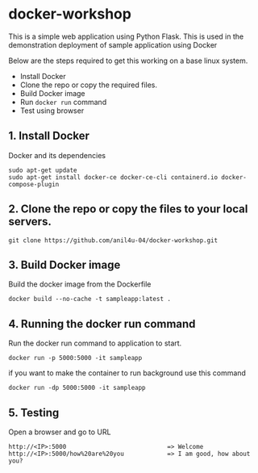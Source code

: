 # docker-workshop

This is a simple web application using Python Flask. This is used in the demonstration deployment of sample application using Docker

Below are the steps required to get this working on a base linux system.

- Install Docker
- Clone the repo or copy the required files.
- Build Docker image
- Run `docker run` command
- Test using browser


## 1. Install Docker

Docker and its dependencies 
  
    
    sudo apt-get update
    sudo apt-get install docker-ce docker-ce-cli containerd.io docker-compose-plugin
    
 
 ## 2. Clone the repo or copy the files to your local servers.
 
    
    git clone https://github.com/anil4u-04/docker-workshop.git
    

## 3. Build Docker image

Build the docker image from the Dockerfile

    
    docker build --no-cache -t sampleapp:latest .
    

## 4. Running the docker run command 

Run the docker run command to application to start.

    
    docker run -p 5000:5000 -it sampleapp
    
 if you want to make the container to run background use this command
 
    
    docker run -dp 5000:5000 -it sampleapp
    
 
 ## 5. Testing 
 
 Open a browser and go to URL

    http://<IP>:5000                            => Welcome
    http://<IP>:5000/how%20are%20you            => I am good, how about you?
 
